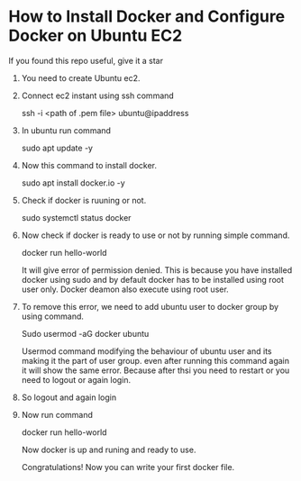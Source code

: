 # How to Install Docker and Configure Docker on Ubuntu EC2
If you found this repo useful, give it a star 

1. You need to create Ubuntu ec2.
   
2. Connect ec2 instant using ssh command
   
   ssh -i <path of .pem file> ubuntu@ipaddress
   
3. In ubuntu run command
   
   sudo apt update -y

4. Now this command to install docker.
   
   sudo apt install docker.io -y

5. Check if docker is ruuning or not.

   sudo systemctl status docker

6. Now check if docker is ready to use or not by running simple command.

   docker run hello-world

   It will give error of permission denied. This is because you have installed docker using sudo and by default docker has to be installed using root user only. Docker deamon also execute using root user.

7. To remove this error, we need to add ubuntu user to docker group by using command.

   Sudo usermod -aG docker ubuntu

   Usermod command modifying the behaviour of ubuntu user and its making it the part of user group. even after running this command again it will show the same error. Because after thsi you need to restart or you need to logout or again login.

8. So logout and again login

9. Now run command

   docker run hello-world

   Now docker is up and runing and ready to use.

   Congratulations! Now you can write your first docker file.
   
    
      
   
   
